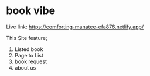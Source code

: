 # book vibe

Live link: https://comforting-manatee-efa876.netlify.app/

This Site feature;
1. Listed book
2. Page to List
3. book request
4. about us
